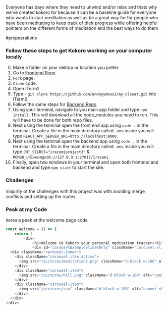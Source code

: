 Everyone has days where they need to unwind and/or relax and thats why we've created kokoro for because it can be a baseline guide for everyone who wants to start meditation as well as be a great way for for people who have been meditating to keep track of their progress while offering helpful pointers on the different forms of meditation and the best ways to do them 

#prepearations


### Follow these steps to get Kokoro working on your computer locally
0. Make a folder on your dektop or location you prefer.
1. Go to [Frontend Repo](https://github.com/anonyymous1/irezumi-client).
2. `Fork` page.
3. `Clone` code.
4. Open iTerm2 .
5. Type - `git clone https://github.com/anonyymous1/my-closet.git` into iTerm2.
6. Follow the same steps for [Backend Repo](https://github.com/anonyymous1/irezumi-backend).
7. Using your terminal, navigate to you main app folder and type `npm install`. This will download all the node_modules you need to run. This will have to be done for both repo files.
8. Next using the terminal open the front end app using `code .` in the terminal. Create a file in the main directory called `.env` inside you will type `REACT_APP_SERVER_URL=http://localhost:8000`.
9. Next using the terminal open the backend app using `code .` in the terminal. Create a file in the main directory called `.env` inside you will type `JWT_SECRET="irezumiproject3"` &
`MONGO_URI=mongodb://127.0.0.1:27017/Irezumi`.
10. Finally, open two windows in your terminal and open both frontend and backend and type `npm start` to start the site.

### Challenges
majority of the challenges with this project was with avoiding merge conflicts and setting up the routes

### Peak at my Code
heres a peek at the welcome page code 
```js
const Welcome = () => {
    return (
        <div>
            <h1>Welcome to Kokoro your personal meditation tracker</h1>
            <div id="carouselExampleSlidesOnly" className="carousel slide" data-bs-ride="carousel">
  <div className="carousel-inner">
    <div className="carousel-item active">
      <img src="/pictures/meditations.png" className="d-block w-100" alt="cannot show"/>
    </div>
    <div className="carousel-item">
      <img src="/pictures/hill.png" className="d-block w-100" alt="cannot show"/>
    </div>
    <div className="carousel-item">
      <img src="/pictures/sun" className="d-block w-100" alt="cannot show"/>
    </div>
  </div>
</div>